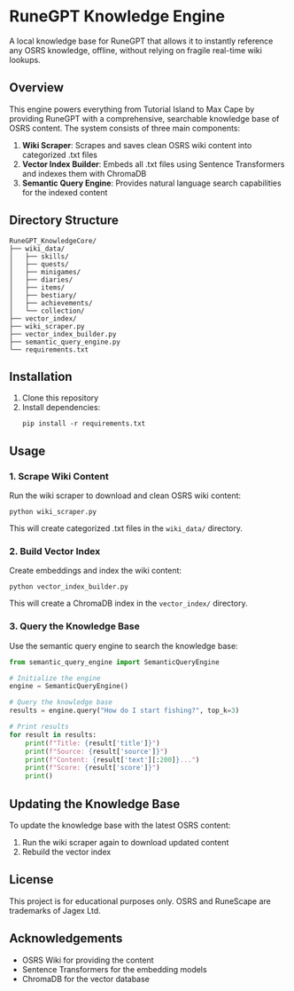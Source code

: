 # RuneGPT Knowledge Engine

A local knowledge base for RuneGPT that allows it to instantly reference any OSRS knowledge, offline, without relying on fragile real-time wiki lookups.

## Overview

This engine powers everything from Tutorial Island to Max Cape by providing RuneGPT with a comprehensive, searchable knowledge base of OSRS content. The system consists of three main components:

1. **Wiki Scraper**: Scrapes and saves clean OSRS wiki content into categorized .txt files
2. **Vector Index Builder**: Embeds all .txt files using Sentence Transformers and indexes them with ChromaDB
3. **Semantic Query Engine**: Provides natural language search capabilities for the indexed content

## Directory Structure

```
RuneGPT_KnowledgeCore/
├── wiki_data/
│   ├── skills/
│   ├── quests/
│   ├── minigames/
│   ├── diaries/
│   ├── items/
│   ├── bestiary/
│   ├── achievements/
│   └── collection/
├── vector_index/
├── wiki_scraper.py
├── vector_index_builder.py
├── semantic_query_engine.py
└── requirements.txt
```

## Installation

1. Clone this repository
2. Install dependencies:
   ```
   pip install -r requirements.txt
   ```

## Usage

### 1. Scrape Wiki Content

Run the wiki scraper to download and clean OSRS wiki content:

```
python wiki_scraper.py
```

This will create categorized .txt files in the `wiki_data/` directory.

### 2. Build Vector Index

Create embeddings and index the wiki content:

```
python vector_index_builder.py
```

This will create a ChromaDB index in the `vector_index/` directory.

### 3. Query the Knowledge Base

Use the semantic query engine to search the knowledge base:

```python
from semantic_query_engine import SemanticQueryEngine

# Initialize the engine
engine = SemanticQueryEngine()

# Query the knowledge base
results = engine.query("How do I start fishing?", top_k=3)

# Print results
for result in results:
    print(f"Title: {result['title']}")
    print(f"Source: {result['source']}")
    print(f"Content: {result['text'][:200]}...")
    print(f"Score: {result['score']}")
    print()
```

## Updating the Knowledge Base

To update the knowledge base with the latest OSRS content:

1. Run the wiki scraper again to download updated content
2. Rebuild the vector index

## License

This project is for educational purposes only. OSRS and RuneScape are trademarks of Jagex Ltd.

## Acknowledgements

- OSRS Wiki for providing the content
- Sentence Transformers for the embedding models
- ChromaDB for the vector database 